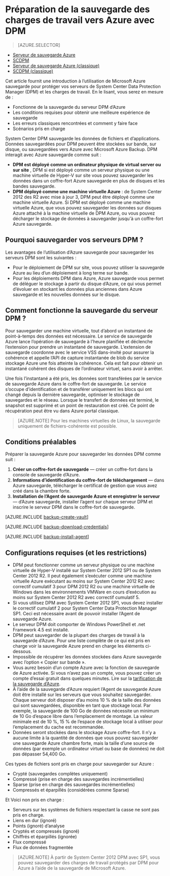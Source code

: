 <properties
    pageTitle="Présentation de la sauvegarde de DPM d’Azure | Microsoft Azure"
    description="Introduction à la sauvegarde des serveurs DPM en utilisant le service de sauvegarde d’Azure"
    services="backup"
    documentationCenter=""
    authors="Nkolli1"
    manager="shreeshd"
    editor=""
    keywords="System Center Data Protection Manager, Gestionnaire de protection des données, sauvegarde de dpm"/>

<tags
    ms.service="backup"
    ms.workload="storage-backup-recovery"
    ms.tgt_pltfrm="na"
    ms.devlang="na"
    ms.topic="article"
    ms.date="08/21/2016"
    ms.author="trinadhk;giridham;jimpark;markgal"/>

# <a name="preparing-to-back-up-workloads-to-azure-with-dpm"></a>Préparation de la sauvegarde des charges de travail vers Azure avec DPM

> [AZURE.SELECTOR]
- [Serveur de sauvegarde Azure](backup-azure-microsoft-azure-backup.md)
- [SCDPM](backup-azure-dpm-introduction.md)
- [Serveur de sauvegarde Azure (classique)](backup-azure-microsoft-azure-backup-classic.md)
- [SCDPM (classique)](backup-azure-dpm-introduction-classic.md)


Cet article fournit une introduction à l’utilisation de Microsoft Azure sauvegarde pour protéger vos serveurs de System Center Data Protection Manager (DPM) et les charges de travail. En le lisant, vous serez en mesure de :

- Fonctionne de la sauvegarde du serveur DPM d’Azure
- Les conditions requises pour obtenir une meilleure expérience de sauvegarde
- Les erreurs classiques rencontrées et comment y faire face
- Scénarios pris en charge

System Center DPM sauvegarde les données de fichiers et d’applications. Données sauvegardées pour DPM peuvent être stockées sur bande, sur disque, ou sauvegardées vers Azure avec Microsoft Azure Backup. DPM interagit avec Azure sauvegarde comme suit :

- **DPM est déployé comme un ordinateur physique de virtual server ou sur site** , DPM si est déployé comme un serveur physique ou une machine virtuelle de Hyper-V sur site vous pouvez sauvegarder les données dans un coffre-fort Azure sauvegarde en plus de disques et les bandes sauvegarde.
- **DPM déployé comme une machine virtuelle Azure** : de System Center 2012 des R2 avec mise à jour 3, DPM peut être déployé comme une machine virtuelle Azure. Si DPM est déployé comme une machine virtuelle Azure, que vous pouvez sauvegarder les données sur disques Azure attaché à la machine virtuelle de DPM Azure, ou vous pouvez décharger le stockage de données à sauvegarder jusqu'à un coffre-fort Azure sauvegarde.

## <a name="why-backup-your-dpm-servers"></a>Pourquoi sauvegarder vos serveurs DPM ?

Les avantages de l’utilisation d’Azure sauvegarde pour sauvegarder les serveurs DPM sont les suivantes :

- Pour le déploiement de DPM sur site, vous pouvez utiliser la sauvegarde Azure au lieu d’un déploiement à long terme sur bande.
- Pour les déploiements DPM dans Azure, Azure sauvegarde vous permet de déléguer le stockage à partir du disque d’Azure, ce qui vous permet d’évoluer en stockant les données plus anciennes dans Azure sauvegarde et les nouvelles données sur le disque.

## <a name="how-does-dpm-server-backup-work"></a>Comment fonctionne la sauvegarde du serveur DPM ?
Pour sauvegarder une machine virtuelle, tout d’abord un instantané de point-à-temps des données est nécessaire. Le service de sauvegarde Azure lance l’opération de sauvegarde à l’heure planifiée et déclenche l’extension pour prendre un instantané de sauvegarde. L’extension de sauvegarde coordonne avec le service VSS dans-invité pour assurer la cohérence et appelle l’API de capture instantanée de blob du service stockage Azure une fois atteinte la cohérence. Cela est fait pour obtenir un instantané cohérent des disques de l’ordinateur virtuel, sans avoir à arrêter.

Une fois l’instantané a été pris, les données sont transférées par le service de sauvegarde Azure dans le coffre-fort de sauvegarde. Le service s’occupe d’identification et de transférer uniquement les blocs qui ont changé depuis la dernière sauvegarde, optimiser le stockage de sauvegardes et le réseau. Lorsque le transfert de données est terminé, le snapshot est supprimé et un point de restauration est créé. Ce point de récupération peut être vu dans Azure portal classique.

>[AZURE.NOTE] Pour les machines virtuelles de Linux, la sauvegarde uniquement de fichiers-cohérente est possible.

## <a name="prerequisites"></a>Conditions préalables
Préparer la sauvegarde Azure pour sauvegarder les données DPM comme suit :

1. **Créer un coffre-fort de sauvegarde** — créer un coffre-fort dans la console de sauvegarde d’Azure.
2. **Informations d’identification du coffre-fort de téléchargement** — dans Azure sauvegarde, télécharger le certificat de gestion que vous avez créé dans la chambre forte.
3. **Installation de l’Agent de sauvegarde Azure et enregistrer le serveur** — d’Azure sauvegarde, installer l’agent sur chaque serveur DPM et inscrire le serveur DPM dans le coffre-fort de sauvegarde.

[AZURE.INCLUDE [backup-create-vault](../../includes/backup-create-vault.md)]

[AZURE.INCLUDE [backup-download-credentials](../../includes/backup-download-credentials.md)]

[AZURE.INCLUDE [backup-install-agent](../../includes/backup-install-agent.md)]


## <a name="requirements-and-limitations"></a>Configurations requises (et les restrictions)

- DPM peut fonctionner comme un serveur physique ou une machine virtuelle de Hyper-V installé sur System Center 2012 SP1 ou de System Center 2012 R2. Il peut également s’exécuter comme une machine virtuelle Azure exécutant au moins sur System Center 2012 R2 avec correctif cumulatif 3 pour DPM 2012 R2 ou une machine virtuelle de Windows dans les environnements VMWare en cours d’exécution au moins sur System Center 2012 R2 avec correctif cumulatif 5.
- Si vous utilisez DPM avec System Center 2012 SP1, vous devez installer le correctif cumulatif 2 pour System Center Data Protection Manager SP1. Ceci est nécessaire avant de pouvoir installer l’Agent de sauvegarde Azure.
- Le serveur DPM doit comporter de Windows PowerShell et .net Framework 4.5 est installé.
- DPM peut sauvegarder de la plupart des charges de travail à la sauvegarde d’Azure. Pour une liste complète de ce qui est pris en charge voir la sauvegarde Azure prend en charge les éléments ci-dessous.
- Impossible de récupérer les données stockées dans Azure sauvegarde avec l’option « Copier sur bande ».
- Vous aurez besoin d’un compte Azure avec la fonction de sauvegarde de Azure activée. Si vous n’avez pas un compte, vous pouvez créer un compte d’essai gratuit dans quelques minutes. Lire sur la [tarification de la sauvegarde d’Azure](https://azure.microsoft.com/pricing/details/backup/).
- À l’aide de la sauvegarde d’Azure requiert l’Agent de sauvegarde Azure doit être installé sur les serveurs que vous souhaitez sauvegarder. Chaque serveur doit disposer d’au moins 10 % de la taille des données qui sont sauvegardées, disponible en tant que stockage local. Par exemple, la sauvegarde de 100 Go de données nécessite un minimum de 10 Go d’espace libre dans l’emplacement de montage. La valeur minimale est de 10 %, 15 % de l’espace de stockage local à utiliser pour l’emplacement du cache est recommandée.
- Données seront stockées dans le stockage Azure coffre-fort. Il n’y a aucune limite à la quantité de données que vous pouvez sauvegarder une sauvegarde Azure chambre forte, mais la taille d’une source de données (par exemple un ordinateur virtuel ou base de données) ne doit pas dépasser 54,400 Go.

Ces types de fichiers sont pris en charge pour sauvegarder sur Azure :

- Crypté (sauvegardes complètes uniquement)
- Compressé (prise en charge des sauvegardes incrémentielles)
- Sparse (prise en charge des sauvegardes incrémentielles)
- Compressés et éparpillés (considérées comme Sparse)

Et Voici non pris en charge :

- Serveurs sur les systèmes de fichiers respectant la casse ne sont pas pris en charge.
- Liens en dur (ignoré)
- Points (ignoré) d’analyse
- Cryptés et compressés (ignoré)
- Chiffrés et éparpillés (ignorée)
- Flux compressé
- Flux de données fragmentée

>[AZURE.NOTE] À partir de System Center 2012 DPM avec SP1, vous pouvez sauvegarder des charges de travail protégés par DPM pour Azure à l’aide de la sauvegarde de Microsoft Azure.
